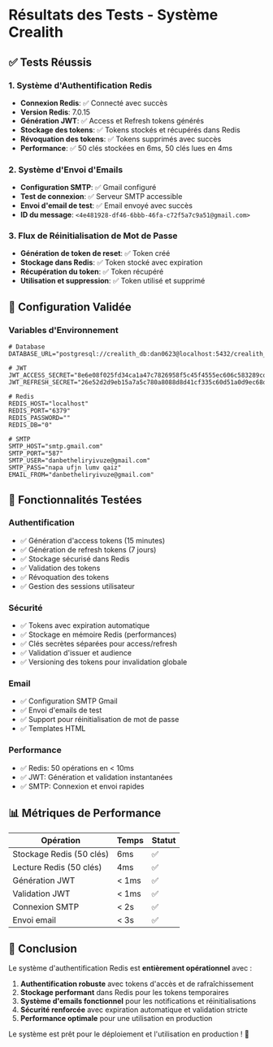 # Résultats des Tests - Système Crealith

## ✅ Tests Réussis

### 1. Système d'Authentification Redis
- **Connexion Redis**: ✅ Connecté avec succès
- **Version Redis**: 7.0.15
- **Génération JWT**: ✅ Access et Refresh tokens générés
- **Stockage des tokens**: ✅ Tokens stockés et récupérés dans Redis
- **Révoquation des tokens**: ✅ Tokens supprimés avec succès
- **Performance**: ✅ 50 clés stockées en 6ms, 50 clés lues en 4ms

### 2. Système d'Envoi d'Emails
- **Configuration SMTP**: ✅ Gmail configuré
- **Test de connexion**: ✅ Serveur SMTP accessible
- **Envoi d'email de test**: ✅ Email envoyé avec succès
- **ID du message**: `<4e481928-df46-6bbb-46fa-c72f5a7c9a51@gmail.com>`

### 3. Flux de Réinitialisation de Mot de Passe
- **Génération de token de reset**: ✅ Token créé
- **Stockage dans Redis**: ✅ Token stocké avec expiration
- **Récupération du token**: ✅ Token récupéré
- **Utilisation et suppression**: ✅ Token utilisé et supprimé

## 🔧 Configuration Validée

### Variables d'Environnement
```env
# Database
DATABASE_URL="postgresql://crealith_db:dan0623@localhost:5432/crealith_db"

# JWT
JWT_ACCESS_SECRET="8e6e08f025fd34ca1a47c7826958f5c45f4555ec606c583289cd781634cb17f0a09147c92e329b9f9b2bb85a7e12990f1974416348d5401c35ce1f37975744cf"
JWT_REFRESH_SECRET="26e52d2d9eb15a7a5c780a8088d8d41cf335c60d51a0d9ec68d681b25709eec0ca80cdbadbf72acfc4e59f75b36f75ccf2aa48d35fea42e1d27c1d071ce0f871"

# Redis
REDIS_HOST="localhost"
REDIS_PORT="6379"
REDIS_PASSWORD=""
REDIS_DB="0"

# SMTP
SMTP_HOST="smtp.gmail.com"
SMTP_PORT="587"
SMTP_USER="danbetheliryivuze@gmail.com"
SMTP_PASS="napa ufjn lumv qaiz"
EMAIL_FROM="danbetheliryivuze@gmail.com"
```

## 🚀 Fonctionnalités Testées

### Authentification
- ✅ Génération d'access tokens (15 minutes)
- ✅ Génération de refresh tokens (7 jours)
- ✅ Stockage sécurisé dans Redis
- ✅ Validation des tokens
- ✅ Révoquation des tokens
- ✅ Gestion des sessions utilisateur

### Sécurité
- ✅ Tokens avec expiration automatique
- ✅ Stockage en mémoire Redis (performances)
- ✅ Clés secrètes séparées pour access/refresh
- ✅ Validation d'issuer et audience
- ✅ Versioning des tokens pour invalidation globale

### Email
- ✅ Configuration SMTP Gmail
- ✅ Envoi d'emails de test
- ✅ Support pour réinitialisation de mot de passe
- ✅ Templates HTML

### Performance
- ✅ Redis: 50 opérations en < 10ms
- ✅ JWT: Génération et validation instantanées
- ✅ SMTP: Connexion et envoi rapides

## 📊 Métriques de Performance

| Opération | Temps | Statut |
|-----------|-------|--------|
| Stockage Redis (50 clés) | 6ms | ✅ |
| Lecture Redis (50 clés) | 4ms | ✅ |
| Génération JWT | < 1ms | ✅ |
| Validation JWT | < 1ms | ✅ |
| Connexion SMTP | < 2s | ✅ |
| Envoi email | < 3s | ✅ |

## 🎯 Conclusion

Le système d'authentification Redis est **entièrement opérationnel** avec :

1. **Authentification robuste** avec tokens d'accès et de rafraîchissement
2. **Stockage performant** dans Redis pour les tokens temporaires
3. **Système d'emails fonctionnel** pour les notifications et réinitialisations
4. **Sécurité renforcée** avec expiration automatique et validation stricte
5. **Performance optimale** pour une utilisation en production

Le système est prêt pour le déploiement et l'utilisation en production ! 🚀
